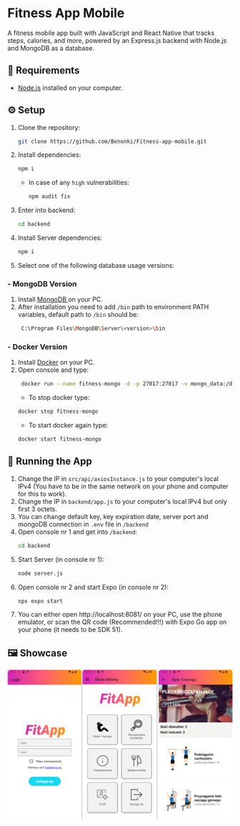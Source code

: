 # Fitness App Mobile

A fitness mobile app built with JavaScript and React Native that tracks steps, calories, and more, powered by an Express.js backend with Node.js and MongoDB as a database.

## 📝 Requirements

- <a href="https://nodejs.org/en" target="_blank">Node.js</a> installed on your computer.

## ⚙️ Setup
1. Clone the repository:
 	```bash
 	git clone https://github.com/Benonki/Fitness-app-mobile.git
 	```
2. Install dependencies:
   ```bash
   npm i
   ```
   - In case of any `high` vulnerabilities:
      ```bash
      npm audit fix
       ```
3. Enter into backend:
	```bash
	cd backend
	 ```
4. Install Server dependencies:
	```bash
	npm i
	```
5. Select one of the following database usage versions:
### - MongoDB Version
1. Install <a href="https://www.mongodb.com/try/download/community" target="_blank"> MongoDB </a>on your PC.
2. After installation you need to add `/bin` path to environment PATH variables, default path to `/bin` should be:
   ```bash
    C:\Program Files\MongoDB\Server\<version>\bin
    ```

### - Docker Version
1. Install  [Docker](https://www.docker.com/get-started/) on your PC.
2. Open console and type:
   ```bash
    docker run --name fitness-mongo -d -p 27017:27017 -v mongo_data:/data/db mongo:latest
    ```
   - To stop docker type:
   ```bash
   docker stop fitness-mongo
   ```
   - To start docker again type:
   ```bash
   docker start fitness-mongo
   ```
## 🚀 Running the App
1. Change the IP in `src/api/axiosInstance.js` to your computer's local IPv4 (You have to be in the same network on your phone and computer for this to work).
2. Change the IP in `backend/app.js` to your computer's local IPv4 but only first 3 octets.
3. You can change default key, key expiration date, server port and mongoDB connection in `.env` file in `/backend`
4. Open console nr 1 and get into `/backend`:
	```bash
	cd backend
    ```
5. Start Server (in console nr 1):
	```bash
	node server.js
    ```
6. Open console nr 2 and start Expo (in console nr 2):
	```bash
	npx expo start
    ```
7. You can either open http://localhost:8081/ on your PC, use the phone emulator, or scan the QR code (Recommended!!!) with Expo Go app on your phone (it needs to be SDK 51).

## 🖼️ Showcase

<div align="center">
  <img src="https://github.com/Benonki/Portfolio/blob/main/StronaGlowna/sc/FitApp.png" alt="Preview of My Project">
</div>

